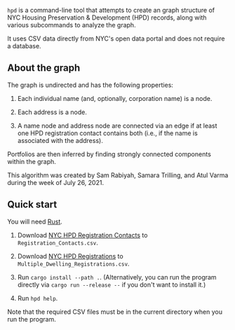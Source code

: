 `hpd` is a command-line tool that attempts to create an graph structure of NYC Housing Preservation & Development (HPD) records, along with various subcommands to analyze the graph.

It uses CSV data directly from NYC's open data portal and does not require a database.

## About the graph

The graph is undirected and has the following properties:

1. Each individual name (and, optionally, corporation name) is a node.

2. Each address is a node.

3. A name node and address node are connected via an edge if at least one HPD registration contact contains both (i.e., if the name is associated with the address).

Portfolios are then inferred by finding strongly connected components within the graph.

This algorithm was created by Sam Rabiyah, Samara Trilling, and Atul Varma during the week of July 26, 2021.

## Quick start

You will need [Rust][].

1. Download [NYC HPD Registration Contacts][hpd_reg_contacts] to `Registration_Contacts.csv`.

2. Download [NYC HPD Registrations][hpd_regs] to `Multiple_Dwelling_Registrations.csv`.

3. Run `cargo install --path .`.  (Alternatively, you can run the program directly via `cargo run --release --` if you don't want to install it.)

4. Run `hpd help`.

Note that the required CSV files must be in the current directory when you run the program.

[Rust]: https://www.rust-lang.org/
[hpd_regs]: https://data.cityofnewyork.us/Housing-Development/Multiple-Dwelling-Registrations/tesw-yqqr
[hpd_reg_contacts]: https://data.cityofnewyork.us/Housing-Development/Registration-Contacts/feu5-w2e2
